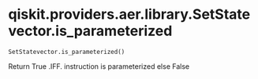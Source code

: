 # qiskit.providers.aer.library.SetStatevector.is\_parameterized

`SetStatevector.is_parameterized()`

Return True .IFF. instruction is parameterized else False
